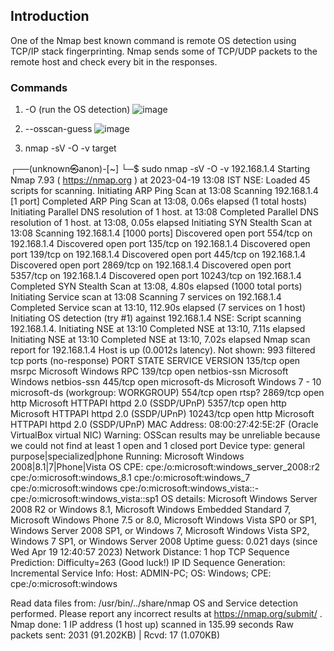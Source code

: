 ## Introduction
One of the Nmap best known command is remote OS detection using TCP/IP stack fingerprinting. Nmap sends some of TCP/UDP packets to the remote host and check every bit in the responses.

### Commands
  1. -O (run the OS detection)
  ![image](https://user-images.githubusercontent.com/61587800/233002575-70cec06b-2547-4082-8034-e1482ecfaeec.png)

  2. --osscan-guess
  ![image](https://user-images.githubusercontent.com/61587800/233003030-a70d44bf-08f6-4f8d-afd4-4a6f1dded2ea.png)

  3. nmap -sV -O -v target
  
  ┌──(unknown㉿anon)-[~]
└─$ sudo  nmap -sV -O -v 192.168.1.4
Starting Nmap 7.93 ( https://nmap.org ) at 2023-04-19 13:08 IST
NSE: Loaded 45 scripts for scanning.
Initiating ARP Ping Scan at 13:08
Scanning 192.168.1.4 [1 port]
Completed ARP Ping Scan at 13:08, 0.06s elapsed (1 total hosts)
Initiating Parallel DNS resolution of 1 host. at 13:08
Completed Parallel DNS resolution of 1 host. at 13:08, 0.05s elapsed
Initiating SYN Stealth Scan at 13:08
Scanning 192.168.1.4 [1000 ports]
Discovered open port 554/tcp on 192.168.1.4
Discovered open port 135/tcp on 192.168.1.4
Discovered open port 139/tcp on 192.168.1.4
Discovered open port 445/tcp on 192.168.1.4
Discovered open port 2869/tcp on 192.168.1.4
Discovered open port 5357/tcp on 192.168.1.4
Discovered open port 10243/tcp on 192.168.1.4
Completed SYN Stealth Scan at 13:08, 4.80s elapsed (1000 total ports)
Initiating Service scan at 13:08
Scanning 7 services on 192.168.1.4
Completed Service scan at 13:10, 112.90s elapsed (7 services on 1 host)
Initiating OS detection (try #1) against 192.168.1.4
NSE: Script scanning 192.168.1.4.
Initiating NSE at 13:10
Completed NSE at 13:10, 7.11s elapsed
Initiating NSE at 13:10
Completed NSE at 13:10, 7.02s elapsed
Nmap scan report for 192.168.1.4
Host is up (0.0012s latency).
Not shown: 993 filtered tcp ports (no-response)
PORT      STATE SERVICE      VERSION
135/tcp   open  msrpc        Microsoft Windows RPC
139/tcp   open  netbios-ssn  Microsoft Windows netbios-ssn
445/tcp   open  microsoft-ds Microsoft Windows 7 - 10 microsoft-ds (workgroup: WORKGROUP)
554/tcp   open  rtsp?
2869/tcp  open  http         Microsoft HTTPAPI httpd 2.0 (SSDP/UPnP)
5357/tcp  open  http         Microsoft HTTPAPI httpd 2.0 (SSDP/UPnP)
10243/tcp open  http         Microsoft HTTPAPI httpd 2.0 (SSDP/UPnP)
MAC Address: 08:00:27:42:5E:2F (Oracle VirtualBox virtual NIC)
Warning: OSScan results may be unreliable because we could not find at least 1 open and 1 closed port
Device type: general purpose|specialized|phone
Running: Microsoft Windows 2008|8.1|7|Phone|Vista
OS CPE: cpe:/o:microsoft:windows_server_2008:r2 cpe:/o:microsoft:windows_8.1 cpe:/o:microsoft:windows_7 cpe:/o:microsoft:windows cpe:/o:microsoft:windows_vista::- cpe:/o:microsoft:windows_vista::sp1
OS details: Microsoft Windows Server 2008 R2 or Windows 8.1, Microsoft Windows Embedded Standard 7, Microsoft Windows Phone 7.5 or 8.0, Microsoft Windows Vista SP0 or SP1, Windows Server 2008 SP1, or Windows 7, Microsoft Windows Vista SP2, Windows 7 SP1, or Windows Server 2008
Uptime guess: 0.021 days (since Wed Apr 19 12:40:57 2023)
Network Distance: 1 hop
TCP Sequence Prediction: Difficulty=263 (Good luck!)
IP ID Sequence Generation: Incremental
Service Info: Host: ADMIN-PC; OS: Windows; CPE: cpe:/o:microsoft:windows

Read data files from: /usr/bin/../share/nmap
OS and Service detection performed. Please report any incorrect results at https://nmap.org/submit/ .
Nmap done: 1 IP address (1 host up) scanned in 135.99 seconds
           Raw packets sent: 2031 (91.202KB) | Rcvd: 17 (1.070KB)


